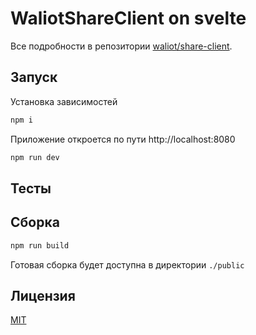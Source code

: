 # WaliotShareClient on svelte

Все подробности в репозитории [waliot/share-client](https://github.com/waliot/share-client).

## Запуск

Установка зависимостей

```bash
npm i
```

Приложение откроется по пути http://localhost:8080

```bash
npm run dev
```

## Тесты
## Сборка

```bash
npm run build
```

Готовая сборка будет доступна в директории `./public`

## Лицензия

[MIT](LICENSE)
